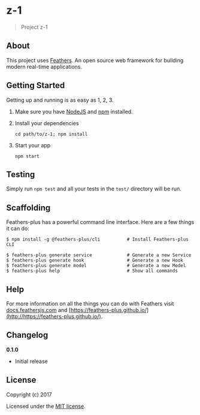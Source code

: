 # z-1

> Project z-1

## About

This project uses [Feathers](http://feathersjs.com). An open source web framework for building modern real-time applications.

## Getting Started

Getting up and running is as easy as 1, 2, 3.

1. Make sure you have [NodeJS](https://nodejs.org/) and [npm](https://www.npmjs.com/) installed.
2. Install your dependencies

    ```
    cd path/to/z-1; npm install
    ```

3. Start your app

    ```
    npm start
    ```

## Testing

Simply run `npm test` and all your tests in the `test/` directory will be run.

## Scaffolding

Feathers-plus has a powerful command line interface. Here are a few things it can do:

```
$ npm install -g @feathers-plus/cli          # Install Feathers-plus CLI

$ feathers-plus generate service             # Generate a new Service
$ feathers-plus generate hook                # Generate a new Hook
$ feathers-plus generate model               # Generate a new Model
$ feathers-plus help                         # Show all commands
```

## Help

For more information on all the things you can do with Feathers visit [docs.feathersjs.com](http://docs.feathersjs.com) and [https://feathers-plus.github.io/](http://https://feathers-plus.github.io/).

## Changelog

__0.1.0__

- Initial release

## License

Copyright (c) 2017

Licensed under the [MIT license](LICENSE).
